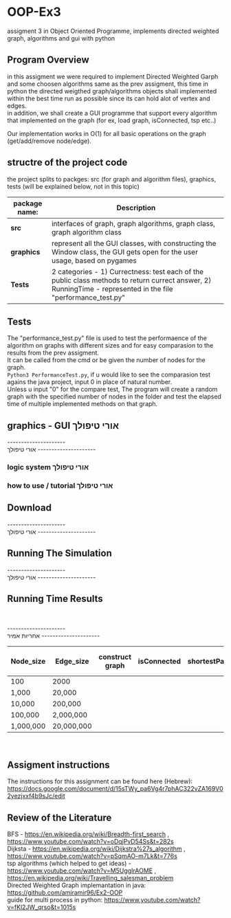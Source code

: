 # OOP-Ex3
 assigment 3 in Object Oriented Programme, implements directed weighted graph, algorithms and gui with python
 
 ## Program Overview
in this assigment we were required to implement Directed Weighted Garph and some choosen algorithms same as the prev assigment, this time in python
the directed weigthed graph/algorithms objects shall implemented within the best time run as possible since its can hold alot of vertex and edges. <br>
in addition, we shall create a GUI programme that support every algorithm that implemented on the graph (for ex, load graph, isConnected, tsp etc..) <br>

Our implementation works in O(1) for all basic operations on the graph (get/add/remove node/edge).

## structre of the project code
the project splits to packges: src (for graph and algorithm files), graphics, tests (will be explained below, not in this topic)

|**package name:**|                                                     **Description**                                                                                      |
|-----------------|----------------------------------------------------------------------------------------------------------------------------------------------------------|
| **src**         |    interfaces of graph, graph algorithms, graph class, graph algorithm class                                                                             
|  **graphics**   |    represent all the GUI classes, with constructing the Window class, the GUI gets open for the user usage, based on pygames                              |
| **Tests**       |   2 categories - 1) Currectness: test each of the public class methods to return currect answer, 2) RunningTime - represented in the file "performance_test.py" | 

## Tests
The "performance_test.py" file is used to test the performaence of the algorithm on graphs with different sizes and for easy comparasion to the results from the prev assigment.  
It can be called from the cmd or be given the number of nodes for the graph.  
`Python3 PerformanceTest.py`, if u would like to see the comparasion test agains the java project, input 0 in place of natural number.  
Unless u input "0" for the compare test, The program will create a random graph with the specified number of nodes in the folder and test the elapsed time of multiple implemented methods on that graph.
<br>

## graphics - GUI  אורי טיפולך


---------------------<br>
אורי טיפולך
---------------------<br>

### logic system אורי טיפולך


### how to use / tutorial אורי טיפולך


## Download

---------------------<br>
אורי טיפולך
---------------------<br>

## Running The Simulation
---------------------<br>
אורי טיפולך
---------------------<br>

## Running Time Results
<br>

---------------------<br>
אחריות אמיר
---------------------<br>

|**Node_size**|**Edge_size**|**construct graph**|**isConnected**   |**shortestPath**  | **shortestPathDist** |  **center**         | **tsp for 20 nodes** |
|-------------|-------------|-------------------|------------------|------------------|----------------------|---------------------|----------------------|
|    100      |    2000     |                   |                  |                  |                      |                     |                      |
|   1,000     |  20,000     |                   |                  |                  |                      |                     |                      | 
| 10,000      | 200,000     |                   |                  |                  |                      |                     |                      |
| 100,000     | 2,000,000   |                   |                  |                  |                      |                     |                      |
| 1,000,000   |  20,000,000 |                   |                  |                  |                      |                     |                      |



<br>

## Assigment instructions
The instructions for this assignment can be found here (Hebrew):  
https://docs.google.com/document/d/15sTWy_pa6Vg4r7phAC322vZA169V02yezjxxf4b9sJc/edit
<br>

## Review of the Literature
BFS - https://en.wikipedia.org/wiki/Breadth-first_search , https://www.youtube.com/watch?v=oDqjPvD54Ss&t=282s <br>
Dijksta - https://en.wikipedia.org/wiki/Dijkstra%27s_algorithm , https://www.youtube.com/watch?v=pSqmAO-m7Lk&t=776s <br>
tsp algorithms (which helped to get ideas) - https://www.youtube.com/watch?v=M5UggIrAOME , https://en.wikipedia.org/wiki/Travelling_salesman_problem <br>
Directed Weighted Graph implemantation in java: https://github.com/amiramir96/Ex2-OOP <br>
guide for multi process in python: https://www.youtube.com/watch?v=fKl2JW_qrso&t=1015s <br>
 
